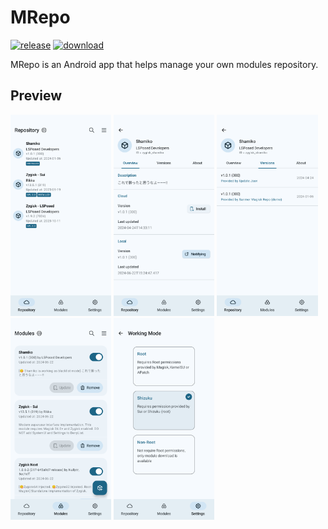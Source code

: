 # MRepo
[![release](https://img.shields.io/github/v/release/MRepoApp/MRepo?label=release&color=red)](https://github.com/MRepoApp/MRepo/releases) [![download](https://shields.io/github/downloads/MRepoApp/MRepo/total?label=download)](https://github.com/MRepoApp/MRepo/releases/latest)

MRepo is an Android app that helps manage your own modules repository.

## Preview
<p><img src="fastlane/metadata/android/en-US/images/phoneScreenshots/1.png" width="32%" /> <img src="fastlane/metadata/android/en-US/images/phoneScreenshots/2.png" width="32%" /> <img src="fastlane/metadata/android/en-US/images/phoneScreenshots/3.png" width="32%" />
<img src="fastlane/metadata/android/en-US/images/phoneScreenshots/4.png" width="32%" /> <img src="fastlane/metadata/android/en-US/images/phoneScreenshots/5.png" width="32%" /> <img 
